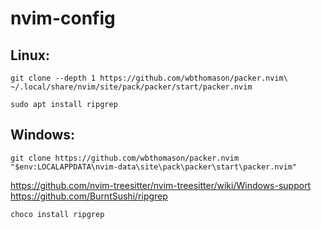 # nvim-config

## Linux:
`git clone --depth 1 https://github.com/wbthomason/packer.nvim\
  ~/.local/share/nvim/site/pack/packer/start/packer.nvim`

`sudo apt install ripgrep`

## Windows:
`git clone https://github.com/wbthomason/packer.nvim "$env:LOCALAPPDATA\nvim-data\site\pack\packer\start\packer.nvim"`

https://github.com/nvim-treesitter/nvim-treesitter/wiki/Windows-support https://github.com/BurntSushi/ripgrep

`choco install ripgrep`

